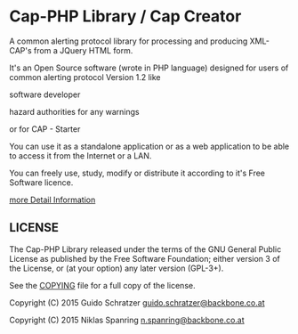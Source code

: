 # Cap-PHP Library / Cap Creator
A common alerting protocol library for processing and producing XML-CAP's from a JQuery HTML form.

It's an Open Source software (wrote in PHP language) designed for users of common alerting protocol Version 1.2 like

 software developer

 hazard authorities for any warnings

 or for CAP - Starter

You can use it as a standalone application or as a web application to be able to access it from the Internet or a LAN.

You can freely use, study, modify or distribute it according to it's Free Software licence.

[more Detail Information](doc/)

## LICENSE

The Cap-PHP Library released under the terms of the GNU General Public License as published by the Free Software Foundation; either version 3 of the License, or (at your option) any later version (GPL-3+).

See the [COPYING](COPYING) file for a full copy of the license.

Copyright (C) 2015 Guido Schratzer <guido.schratzer@backbone.co.at>

Copyright (C) 2015 Niklas Spanring <n.spanring@backbone.co.at>


